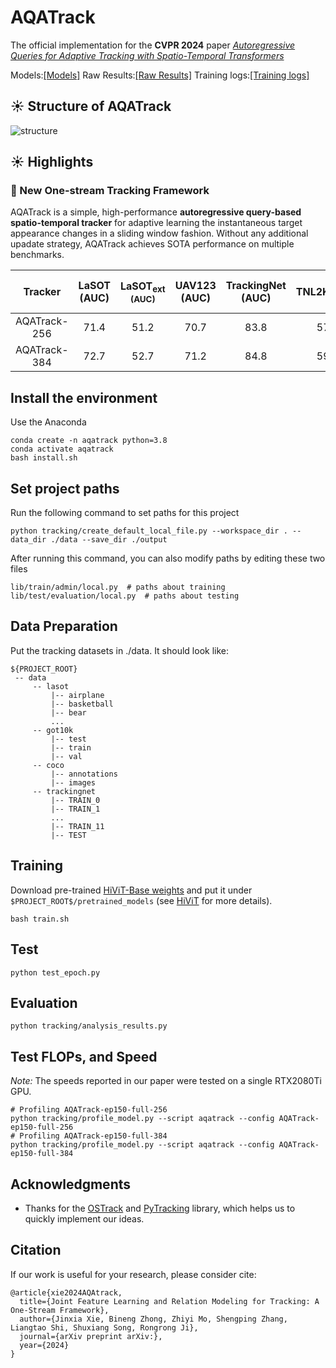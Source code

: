 # AQATrack
The official implementation for the **CVPR 2024** paper [_Autoregressive Queries for Adaptive Tracking with Spatio-Temporal Transformers_](https://arxiv.org/) 

Models:[[Models]](https://drive.google.com/drive/folders/1nfdoPeqah2qYnHuazQMdYFKsrwL5eBEM)
Raw Results:[[Raw Results]](https://drive.google.com/drive/folders/1nfdoPeqah2qYnHuazQMdYFKsrwL5eBEM)
Training logs:[[Training logs]](https://drive.google.com/drive/folders/1nfdoPeqah2qYnHuazQMdYFKsrwL5eBEM)

## :sunny: Structure of AQATrack 
![structure](https://github.com/JinxiaXie/AQATrack/blob/main/assets/arch.png)


## :sunny: Highlights

### :star2: New One-stream Tracking Framework
AQATrack is a simple, high-performance **autoregressive query-based spatio-temporal tracker** for adaptive learning the instantaneous target appearance changes in a sliding window
fashion. Without any additional upadate strategy, AQATrack achieves SOTA performance on multiple benchmarks.

| Tracker     | LaSOT (AUC)|LaSOT<sub>ext (AUC)|UAV123 (AUC)|TrackingNet (AUC)|TNL2K(AUC)|GOT-10K (AO)
|:-----------:|:----------:|:-----------------:|:----------:|:---------------:|:--------:|:----------:
| AQATrack-256| 71.4       | 51.2              | 70.7       | 83.8            | 57.8     | 73.8         
| AQATrack-384| 72.7       | 52.7              | 71.2       | 84.8            | 59.3     | 76.0         


## Install the environment
Use the Anaconda
```
conda create -n aqatrack python=3.8
conda activate aqatrack
bash install.sh
```

## Set project paths
Run the following command to set paths for this project
```
python tracking/create_default_local_file.py --workspace_dir . --data_dir ./data --save_dir ./output
```
After running this command, you can also modify paths by editing these two files
```
lib/train/admin/local.py  # paths about training
lib/test/evaluation/local.py  # paths about testing
```

## Data Preparation
Put the tracking datasets in ./data. It should look like:
   ```
   ${PROJECT_ROOT}
    -- data
        -- lasot
            |-- airplane
            |-- basketball
            |-- bear
            ...
        -- got10k
            |-- test
            |-- train
            |-- val
        -- coco
            |-- annotations
            |-- images
        -- trackingnet
            |-- TRAIN_0
            |-- TRAIN_1
            ...
            |-- TRAIN_11
            |-- TEST
   ```


## Training
Download pre-trained [HiViT-Base weights](https://drive.google.com/file/d/1VZQz4buhlepZ5akTcEvrA3a_nxsQZ8eQ/view?usp=share_link) and put it under `$PROJECT_ROOT$/pretrained_models` (see [HiViT](https://github.com/zhangxiaosong18/hivit) for more details).

```
bash train.sh
```


## Test
```
python test_epoch.py
```

## Evaluation 
```
python tracking/analysis_results.py
```


## Test FLOPs, and Speed
*Note:* The speeds reported in our paper were tested on a single RTX2080Ti GPU.

```
# Profiling AQATrack-ep150-full-256
python tracking/profile_model.py --script aqatrack --config AQATrack-ep150-full-256
# Profiling AQATrack-ep150-full-384
python tracking/profile_model.py --script aqatrack --config AQATrack-ep150-full-384
```


## Acknowledgments
* Thanks for the [OSTrack](https://github.com/botaoye/OSTrack) and [PyTracking](https://github.com/visionml/pytracking) library, which helps us to quickly implement our ideas.


## Citation
If our work is useful for your research, please consider cite:

```
@article{xie2024AQAtrack,
  title={Joint Feature Learning and Relation Modeling for Tracking: A One-Stream Framework},
  author={Jinxia Xie, Bineng Zhong, Zhiyi Mo, Shengping Zhang, Liangtao Shi, Shuxiang Song, Rongrong Ji},
  journal={arXiv preprint arXiv:},
  year={2024}
}
```
